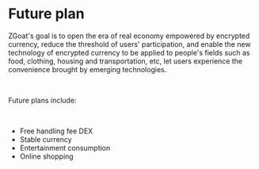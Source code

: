 # Future plan

ZGoat's goal is to open the era of real economy empowered by encrypted currency, reduce the threshold of users' participation, and enable the new technology of encrypted currency to be applied to people's fields such as food, clothing, housing and transportation, etc, let users experience the convenience brought by emerging technologies.

‌

Future plans include:

‌

* Free handling fee DEX
* Stable currency
* Entertainment consumption
* Online shopping

